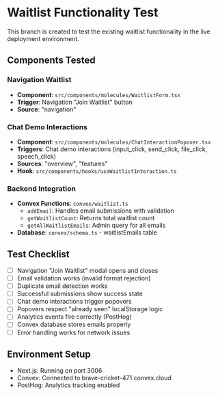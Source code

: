 # Waitlist Functionality Test

This branch is created to test the existing waitlist functionality in the live deployment environment.

## Components Tested

### Navigation Waitlist
- **Component**: `src/components/molecules/WaitlistForm.tsx`
- **Trigger**: Navigation "Join Waitlist" button
- **Source**: "navigation"

### Chat Demo Interactions
- **Component**: `src/components/molecules/ChatInteractionPopover.tsx` 
- **Triggers**: Chat demo interactions (input_click, send_click, file_click, speech_click)
- **Sources**: "overview", "features"
- **Hook**: `src/components/hooks/useWaitlistInteraction.ts`

### Backend Integration
- **Convex Functions**: `convex/waitlist.ts`
  - `addEmail`: Handles email submissions with validation
  - `getWaitlistCount`: Returns total waitlist count
  - `getAllWaitlistEmails`: Admin query for all emails
- **Database**: `convex/schema.ts` - waitlistEmails table

## Test Checklist

- [ ] Navigation "Join Waitlist" modal opens and closes
- [ ] Email validation works (invalid format rejection)
- [ ] Duplicate email detection works
- [ ] Successful submissions show success state
- [ ] Chat demo interactions trigger popovers
- [ ] Popovers respect "already seen" localStorage logic
- [ ] Analytics events fire correctly (PostHog)
- [ ] Convex database stores emails properly
- [ ] Error handling works for network issues

## Environment Setup

- Next.js: Running on port 3006
- Convex: Connected to brave-cricket-471.convex.cloud
- PostHog: Analytics tracking enabled